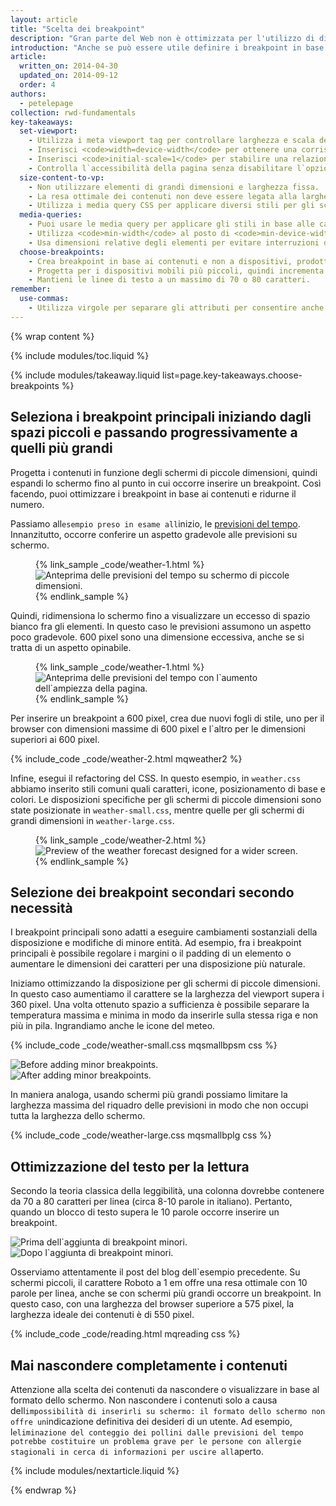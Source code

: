 ```yaml
---
layout: article
title: "Scelta dei breakpoint"
description: "Gran parte del Web non è ottimizzata per l'utilizzo di dispositivi multipli. Apprendi i concetti fondamentali e ottimizza il sito per dispositivi mobili, PC desktop o su qualsiasi altro dispositivo dotato di schermo."
introduction: "Anche se può essere utile definire i breakpoint in base alle classi dei dispositivi, occorre prestare attenzione: la definizione dei breakpoint in base a dispositivi, prodotti, brand o sistemi operativi potrebbe diventare un problema dal punto di vista della manutenzione. Sono i contenuti a dover determinare la regolazione della disposizione rispetto al relativo contenitore."
article:
  written_on: 2014-04-30
  updated_on: 2014-09-12
  order: 4
authors:
  - petelepage
collection: rwd-fundamentals
key-takeaways:
  set-viewport:
    - Utilizza i meta viewport tag per controllare larghezza e scala dei viewport dei browser.
    - Inserisci <code>width=device-width</code> per ottenere una corrispondenza con la larghezza dello schermo in pixel indipendenti dal dispositivo.
    - Inserisci <code>initial-scale=1</code> per stabilire una relazione 1:1 fra i pixel del CSS e quelli indipendenti dal dispositivo.
    - Controlla l`accessibilità della pagina senza disabilitare l`opzione di scalabilità dell`utente.
  size-content-to-vp:
    - Non utilizzare elementi di grandi dimensioni e larghezza fissa.
    - La resa ottimale dei contenuti non deve essere legata alla larghezza di un viewport specifico.
    - Utilizza i media query CSS per applicare diversi stili per gli schermi ampi e ristretti.
  media-queries:
    - Puoi usare le media query per applicare gli stili in base alle caratteristiche del dispositivo.
    - Utilizza <code>min-width</code> al posto di <code>min-device-width</code> per ottenere un`esperienza adatta al maggior numero di dispositivi possibile.
    - Usa dimensioni relative degli elementi per evitare interruzioni della disposizione.
  choose-breakpoints:
    - Crea breakpoint in base ai contenuti e non a dispositivi, prodotti o brand specifici.
    - Progetta per i dispositivi mobili più piccoli, quindi incrementa l`esperienza con la progressiva disponibilità di spazio su schermo.
    - Mantieni le linee di testo a un massimo di 70 o 80 caratteri.
remember:
  use-commas:
    - Utilizza virgole per separare gli attributi per consentire anche ai browser meno aggiornati di analizzarli in modo corretto.
---
```

{% wrap content %}

<style>
  .smaller-img {
    width: 60%;
    display: block;
    margin-left: auto;
    margin-right: auto;
  }

  img.center {
    display: block;
    margin-left: auto;
    margin-right: auto;
  }

  video.responsiveVideo {
    width: 100%;
  }
</style>

{% include modules/toc.liquid %}

{% include modules/takeaway.liquid list=page.key-takeaways.choose-breakpoints %}

## Seleziona i breakpoint principali iniziando dagli spazi piccoli e passando progressivamente a quelli più grandi

Progetta i contenuti in funzione degli schermi di piccole dimensioni, quindi espandi lo schermo fino al punto in cui occorre inserire un breakpoint. Così facendo, puoi ottimizzare i breakpoint in base ai contenuti e ridurne il numero.

Passiamo all`esempio preso in esame all`inizio, le [previsioni del tempo]({{site.fundamentals}}/layouts/rwd-fundamentals/index.html).
Innanzitutto, occorre conferire un aspetto gradevole alle previsioni su schermo.

<figure>
  {% link_sample _code/weather-1.html %}
    <img src="imgs/weather-1.png" class="center" srcset="imgs/weather-1.png 1x, imgs/weather-1-2x.png 2x" alt="Anteprima delle previsioni del tempo su schermo di piccole dimensioni.">
  {% endlink_sample %}
</figure>

Quindi, ridimensiona lo schermo fino a visualizzare un eccesso di spazio bianco fra gli elementi. In questo caso le previsioni assumono un aspetto poco gradevole.  600 pixel sono una dimensione eccessiva, anche se si tratta di un aspetto opinabile.

<figure>
  {% link_sample _code/weather-1.html %}
    <img src="imgs/weather-2.png" class="center" srcset="imgs/weather-2.png 1x, imgs/weather-2-2x.png 2x" alt="Anteprima delle previsioni del tempo con l`aumento dell`ampiezza della pagina.">
  {% endlink_sample %}
</figure>

Per inserire un breakpoint a 600 pixel, crea due nuovi fogli di stile, uno per il browser con dimensioni massime di 600 pixel e l`altro per le dimensioni superiori ai 600 pixel.

{% include_code _code/weather-2.html mqweather2 %}

Infine, esegui il refactoring del CSS. In questo esempio, in `weather.css` abbiamo inserito stili comuni quali caratteri, icone, posizionamento di base e colori. Le disposizioni specifiche per gli schermi di piccole dimensioni sono state posizionate in `weather-small.css`, mentre quelle per gli schermi di grandi dimensioni in `weather-large.css`.

<figure>
  {% link_sample _code/weather-2.html %}
    <img src="imgs/weather-3.png" class="center" srcset="imgs/weather-3.png 1x, imgs/weather-3-2x.png 2x" alt="Preview of the weather forecast designed for a wider screen.">
  {% endlink_sample %}
</figure>

## Selezione dei breakpoint secondari secondo necessità

I breakpoint principali sono adatti a eseguire cambiamenti sostanziali della disposizione e modifiche di minore entità.  Ad esempio, fra i breakpoint principali è possibile regolare i margini o il padding di un elemento o aumentare le dimensioni dei caratteri per una disposizione più naturale.

Iniziamo ottimizzando la disposizione per gli schermi di piccole dimensioni. In questo caso aumentiamo il carattere se la larghezza del viewport supera i 360 pixel.  Una volta ottenuto spazio a sufficienza è possibile separare la temperatura massima e minima in modo da inserirle sulla stessa riga e non più in pila. Ingrandiamo anche le icone del meteo.

{% include_code _code/weather-small.css mqsmallbpsm css %}

<div class="clear">
  <div class="g--half">
    <img src="imgs/weather-4-l.png" srcset="imgs/weather-4-l.png 1x, imgs/weather-4-l-2x.png 2x" alt="Before adding minor breakpoints.">
  </div>

  <div class="g--half g--last">
    <img src="imgs/weather-4-r.png" srcset="imgs/weather-4-r.png 1x, imgs/weather-4-r-2x.png 2x" alt="After adding minor breakpoints.">
  </div>
</div>

In maniera analoga, usando schermi più grandi possiamo limitare la larghezza massima del riquadro delle previsioni in modo che non occupi tutta la larghezza dello schermo.

{% include_code _code/weather-large.css mqsmallbplg css %}

## Ottimizzazione del testo per la lettura

Secondo la teoria classica della leggibilità, una colonna dovrebbe contenere da 70 a 80 caratteri per linea (circa 8-10 parole in italiano). Pertanto, quando un blocco di testo supera le 10 parole occorre inserire un breakpoint.

<div class="clear">
  <div class="g-wide--1 g-medium--half">
    <img src="imgs/reading-ph.png" srcset="imgs/reading-ph.png 1x, imgs/reading-ph-2x.png 2x" alt="Prima dell`aggiunta di breakpoint minori.">
  </div>

  <div class="g-wide--3 g-wide--last g-medium--half g--last">
    <img src="imgs/reading-de.png" srcset="imgs/reading-de.png 1x, imgs/reading-de-2x.png 2x" alt="Dopo l`aggiunta di breakpoint minori.">
  </div>
</div>

Osserviamo attentamente il post del blog dell`esempio precedente. Su schermi piccoli, il carattere Roboto a 1 em offre una resa ottimale con 10 parole per linea, anche se con schermi più grandi occorre un breakpoint. In questo caso, con una larghezza del browser superiore a 575 pixel, la larghezza ideale dei contenuti è di 550 pixel.

{% include_code _code/reading.html mqreading css %}

## Mai nascondere completamente i contenuti

Attenzione alla scelta dei contenuti da nascondere o visualizzare in base al formato dello schermo.
Non nascondere i contenuti solo a causa dell`impossibilità di inserirli su schermo: il formato dello schermo non offre un`indicazione definitiva dei desideri di un utente. Ad esempio, l`eliminazione del conteggio dei pollini dalle previsioni del tempo potrebbe costituire un problema grave per le persone con allergie stagionali in cerca di informazioni per uscire all`aperto.


{% include modules/nextarticle.liquid %}

{% endwrap %}

